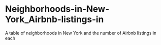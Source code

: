 # Neighborhoods-in-New-York_Airbnb-listings-in
A table of neighborhoods in New York and the number of Airbnb listings in each
